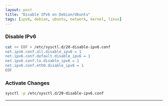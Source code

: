 ```yaml
---
layout: post
title: "Disable IPv6 on Debian/Ubuntu"
tags: [ipv6, debian, ubuntu, network, kernel, linux]
---
```


### Disable IPv6
```bash
cat << EOF > /etc/sysctl.d/20-disable-ipv6.conf
net.ipv6.conf.all.disable_ipv6 = 1
net.ipv6.conf.default.disable_ipv6 = 1
net.ipv6.conf.lo.disable_ipv6 = 1
net.ipv6.conf.eth0.disable_ipv6 = 1
EOF
```

### Activate Changes
```bash
sysctl -p /etc/sysctl.d/20-disable-ipv6.conf
```

---
